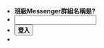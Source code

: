 <script src="js/login.js"></script>

* **班級Messenger群組名稱是?**
* <input type="text" id="pwd"></input>
* <button onclick="login()">**登入**</button>
* <div id="content"></div>